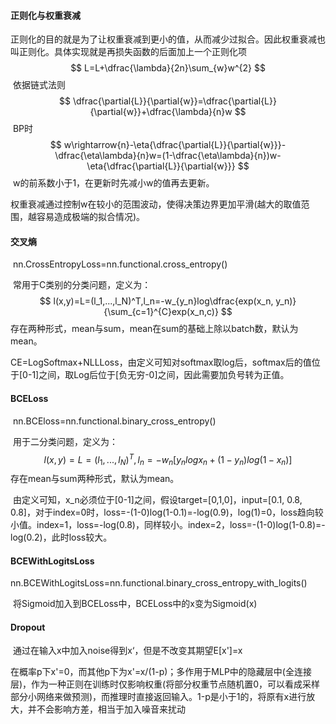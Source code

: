 #### 正则化与权重衰减

​		正则化的目的就是为了让权重衰减到更小的值，从而减少过拟合。因此权重衰减也叫正则化。具体实现就是再损失函数的后面加上一个正则化项
$$
L=L+\dfrac{\lambda}{2n}\sum_{w}w^{2}
$$
​		依据链式法则
$$
\dfrac{\partial{L}}{\partial{w}}=\dfrac{\partial{L}}{\partial{w}}+\dfrac{\lambda}{n}w
$$
​		BP时
$$
w\rightarrow{n}-\eta{\dfrac{\partial{L}}{\partial{w}}}-\dfrac{\eta\lambda}{n}w=(1-\dfrac{\eta\lambda}{n})w-\eta{\dfrac{\partial{L}}{\partial{w}}}
$$
​		w的前系数小于1，在更新时先减小w的值再去更新。

​		权重衰减通过控制w在较小的范围波动，使得决策边界更加平滑(越大的取值范围，越容易造成极端的拟合情况)。

#### 交叉熵

​		nn.CrossEntropyLoss=nn.functional.cross_entropy()

​		常用于C类别的分类问题，定义为：
$$
l(x,y)=L=(l_1,...,l_N)^T,l_n=-w_{y_n}log\dfrac{exp(x_n, y_n)}{\sum_{c=1}^{C}exp(x_n,c)}
$$
​		存在两种形式，mean与sum，mean在sum的基础上除以batch数，默认为mean。

​		CE=LogSoftmax+NLLLoss，由定义可知对softmax取log后，softmax后的值位于[0-1]之间，取Log后位于[负无穷-0]之间，因此需要加负号转为正值。

#### BCELoss

​		nn.BCEloss=nn.functional.binary_cross_entropy()

​		用于二分类问题，定义为：
$$
l(x,y)=L=(l_1,...,l_N)^T,l_n=-w_n[y_nlogx_n+(1-y_n)log(1-x_n)]
$$
​		存在mean与sum两种形式，默认为mean。

​		由定义可知，x_n必须位于[0-1]之间，假设target=[0,1,0]，input=[0.1, 0.8, 0.8]，对于index=0时，loss=-(1-0)log(1-0.1)=-log(0.9)，log(1)=0，loss趋向较小值。index=1，loss=-log(0.8)，同样较小。index=2，loss=-(1-0)log(1-0.8)=-log(0.2)，此时loss较大。

#### BCEWithLogitsLoss

​		nn.BCEWithLogitsLoss=nn.functional.binary_cross_entropy_with_logits()

​		将Sigmoid加入到BCELoss中，BCELoss中的x变为Sigmoid(x)

#### Dropout

​		通过在输入x中加入noise得到x‘，但是不改变其期望E[x']=x

​		在概率p下x'=0，而其他p下为x'=x/(1-p)；多作用于MLP中的隐藏层中(全连接层)，作为一种正则在训练时仅影响权重(将部分权重节点随机置0，可以看成采样部分小网络来做预测)，而推理时直接返回输入。1-p是小于1的，将原有x进行放大，并不会影响方差，相当于加入噪音来扰动

